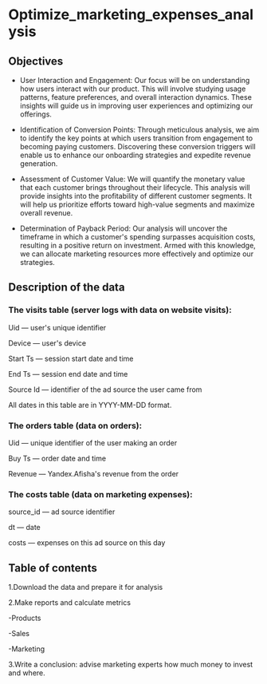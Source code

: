 # Optimize_marketing_expenses_analysis

## Objectives

* User Interaction and Engagement: Our focus will be on understanding how users interact with our product. This will involve studying usage patterns, feature preferences, and overall interaction dynamics. These insights will guide us in improving user experiences and optimizing our offerings.

* Identification of Conversion Points: Through meticulous analysis, we aim to identify the key points at which users transition from engagement to becoming paying customers. Discovering these conversion triggers will enable us to enhance our onboarding strategies and expedite revenue generation.

* Assessment of Customer Value: We will quantify the monetary value that each customer brings throughout their lifecycle. This analysis will provide insights into the profitability of different customer segments. It will help us prioritize efforts toward high-value segments and maximize overall revenue.

* Determination of Payback Period: Our analysis will uncover the timeframe in which a customer's spending surpasses acquisition costs, resulting in a positive return on investment. Armed with this knowledge, we can allocate marketing resources more effectively and optimize our strategies.

## Description of the data

### The visits table (server logs with data on website visits):

Uid — user's unique identifier

Device — user's device

Start Ts — session start date and time

End Ts — session end date and time

Source Id — identifier of the ad source the user came from

All dates in this table are in YYYY-MM-DD format.

### The orders table (data on orders):

Uid — unique identifier of the user making an order

Buy Ts — order date and time

Revenue — Yandex.Afisha's revenue from the order

### The costs table (data on marketing expenses):

source_id — ad source identifier

dt — date

costs — expenses on this ad source on this day

## Table of contents
1.Download the data and prepare it for analysis

2.Make reports and calculate metrics

-Products

-Sales

-Marketing

3.Write a conclusion: advise marketing experts how much money to invest and where.













